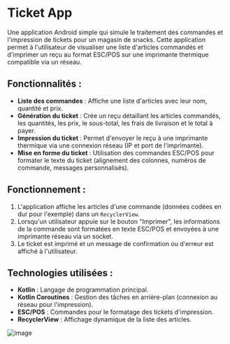 # Ticket App

Une application Android simple qui simule le traitement des commandes et l'impression de tickets pour un magasin de snacks. Cette application permet à l'utilisateur de visualiser une liste d'articles commandés et d'imprimer un reçu au format ESC/POS sur une imprimante thermique compatible via un réseau.

## Fonctionnalités :
- **Liste des commandes** : Affiche une liste d'articles avec leur nom, quantité et prix.
- **Génération du ticket** : Crée un reçu détaillant les articles commandés, les quantités, les prix, le sous-total, les frais de livraison et le total à payer.
- **Impression du ticket** : Permet d'envoyer le reçu à une imprimante thermique via une connexion réseau (IP et port de l'imprimante).
- **Mise en forme du ticket** : Utilisation des commandes ESC/POS pour formater le texte du ticket (alignement des colonnes, numéros de commande, messages personnalisés).

## Fonctionnement :
1. L'application affiche les articles d'une commande (données codées en dur pour l'exemple) dans un `RecyclerView`.
2. Lorsqu'un utilisateur appuie sur le bouton "Imprimer", les informations de la commande sont formatées en texte ESC/POS et envoyées à une imprimante réseau via un socket.
3. Le ticket est imprimé et un message de confirmation ou d'erreur est affiché à l'utilisateur.

## Technologies utilisées :
- **Kotlin** : Langage de programmation principal.
- **Kotlin Coroutines** : Gestion des tâches en arrière-plan (connexion au réseau pour l'impression).
- **ESC/POS** : Commandes pour le formatage des tickets d'impression.
- **RecyclerView** : Affichage dynamique de la liste des articles.

![image](https://github.com/user-attachments/assets/cdadb213-843e-4d24-b4b4-cb1967d5abe1)



